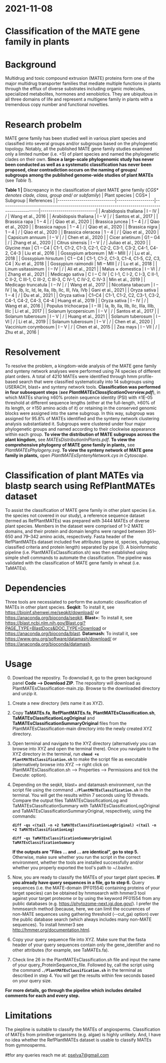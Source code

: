 # 2021-11-08

# Classification of the MATE gene family in plants

# Background
Multidrug and toxic compound extrusion (MATE) proteins form one of the major multidrug transporter families that mediate multiple functions in plants through the efflux of diverse substrates including organic molecules, specialized metabolites, hormones and xenobiotics. They are ubiquitous in all three domains of life and represent a multigene family in plants with a tremendous copy number and functional novelties.

# Research probelm
MATE gene family has been studied well in various plant species and classified into several groups and/or subgroups based on the phylogenetic topology. Notably, all the published MATE gene family studies examined only a limited number (i.e. <5) of plant species and named the phylogenetic clades on their own. **Since a large-scale phylogenomic study has never been conducted as well as a systematic classification has never been proposed, clear contradiction occurs on the naming of groups/ subgroups among the published genome-wide studies of plant MATEs** (see _Table 1_).

**Table 1 |** Discrepancy in the classification of plant MATE gene family (_CGS* denotes clade, class, group and/ or subfamily_)
|     Plant species           |     CGS*          |     Subgroup                                                                                    |     References             |
|-----------------------------|-------------------|-------------------------------------------------------------------------------------------------|----------------------------|
|     Arabidopsis thaliana    |     I – IV        |     /                                                                                           |     Wang et al., 2016      |
|     Arabidopsis thaliana    |     I – V         |     /                                                                                           |     Santos et al., 2017    |
|     Brassica rapa           |     1 – 4         |     /                                                                                           |     Qiao et al., 2020      |
|     Brassica juncea         |     1 – 4         |     /                                                                                           |     Qiao et al., 2020      |
|     Brassica napus          |     1 – 4         |     /                                                                                           |     Qiao et al., 2020      |
|     Brassica nigra          |     1 – 4         |     /                                                                                           |     Qiao et al., 2020      |
|     Brassica oleracea       |     1 – 4         |     /                                                                                           |     Qiao et al., 2020      |
|     Capsicum annuum         |     I – V         |     /                                                                                           |     Chen et al., 2020      |
|     Cicer arietinum         |     G1 – G4       |     /                                                                                           |     Zhang et al., 2020     |
|     Citrus sinensis         |     I – V         |     /                                                                                           |     Juliao et al., 2020    |
|     Glycine max             |     C1 – C4       |     C1-1, C1-2, C1-3, C2-1, C2-2, C3-1, C3-2, C4-1, C4-2,   C4-3                                |     Liu et al., 2016       |
|     Gossypium arboreum      |     MI – MIII     |     /                                                                                           |     Lu et al., 2018        |
|     Gossypium hirsutum      |     C1 – C4       |     C1-1, C1-2, C1-3, C1-4, C1-5, C2, C3, C4                                                    |     Xu et al., 2018        |
|     Gossypium raimondii     |     MI – MIII     |     /                                                                                           |     Lu et al., 2018        |
|     Linum usitassimum       |     I – IV        |     /                                                                                           |     Ali et al., 2021       |
|     Malus × domestica       |     I – VI        |     /                                                                                           |     Zhang et al., 2021     |
|     Medicago sativa         |     C I – C IV    |     C I-1, C I-2, C I-3, C II-1, C II-2, C III-1, C III-2, C   III-3, C IV-1, C IV-2, C IV-3    |     Min et al., 2019       |
|     Medicago truncatula     |     I – IV        |     /                                                                                           |     Wang et al., 2017      |
|     Nicotiana tabacum       |     I – IV        |     Ia, Ib, Ic, Id, Ie, IIa, IIb, IIc, III, IVa, IVb                                            |     Gani et al., 2021      |
|     Oryza sativa            |     1 – 4         |     /                                                                                           |     Du et al., 2021        |
|     Oryza sativa            |     C1–C4         |     C1-1, C1-2, C2, C3-1, C3-2, C4-1, C4-2, C4-3, C4-4                                          |     Huang et al., 2019     |
|     Oryza sativa            |     I – IV        |     /                                                                                           |     Wang et al., 2016      |
|     Populus trichocarpa     |     I – III       |     Ia, Ib, IIa, IIb, IIc, IIIa, IIIb, IIIc                                                     |     Li et al., 2017        |
|     Solanum lycopersicum    |     I – V         |     /                                                                                           |     Santos et al., 2017    |
|     Solanum tuberosum       |     I – V         |     /                                                                                           |     Huang et al., 2021     |
|     Solanum tuberosum       |     I – VI        |     /                                                                                           |     Li et al., 2019        |
|     Solanum tuberosum       |     I – V         |     /                                                                                           |     Chen et al., 2020      |
|     Vaccinium corymbosum    |     I – V         |     /                                                                                           |     Chen et al., 2015      |
|     Zea mays                |     I – VII       |     /                                                                                           |     Zhu et al., 2016       |

# Resolvement
To resolve the problem, a kingdom-wide analysis of the MATE gene family and synteny network analyses were performed using 74 species of different plant orders. A total of 4210 MATEs were identified through hmm profile-based search that were classified systematically into 14 subgroups using USERACH, blast+ and synteny network tools. **Classification was performed in four subsequent steps** (**_see PlantMATEsClassificationOverview.pdf_**), in which MATEs sharing ≥60% protein sequence identity (PSI) with ≤1E-05 threshold at different sequence lengths (either at the full-length, ≥60% of its length, or ≥150 amino acids of it) or retaining in the conserved genomic blocks were assigned into the same subgroup. In this way, subgroup was assigned for 95.8% of MATEs identified and the synteny network clustering analysis substantiated it. Subgroups were clustered under four major phylogenetic groups and named according to their clockwise appearance within each group. **To view the distribution of MATE subgroups across the plant kingdom,** see _MATEsDistributionInPlants.pdf_. **To view the comprehensive phylogeny of MATE gene family in plants,** see _PlantMATEsPhylogeny.svg_. **To view the synteny network of MATE gene family in plants,** open _PlantMATEsSyntenyNetwork.cys in Cytoscape_.

# Classification of plant MATEs via blastp search using RefPlantMATEs dataset
To assist the classification of MATE gene family in other plant species (i.e. the species not covered in our study), a reference sequence dataset (termed as RefPlantMATEs) was prepared with 3444 MATEs of diverse plant species. Members in the dataset were comprised of 1–2 MATE domains, and their protein and domain lengths were ranged between 351–650 and 79–342 amino acids, respectively. Fasta header of the RefPlantMATEs dataset included five attributes (gene id, species, subgroup, classified criteria and protein length) separated by pipe (|). A bioinformatic pipeline (i.e. PlantMATEsClassification.sh) was then established using simple shell commands to automate the classification. The pipeline was validated with the classification of MATE gene family in wheat (i.e. TaMATEs).

# Dependencies
Three tools are necessiated to perform the automatic classification of MATEs in other plant species. **Seqkit**: To install it, see https://bioinf.shenwei.me/seqkit/download/ or https://anaconda.org/bioconda/seqkit. **Blast+**: To install it, see https://blast.ncbi.nlm.nih.gov/Blast.cgi?PAGE_TYPE=BlastDocs&DOC_TYPE=Download or https://anaconda.org/bioconda/blast. **Datamash**: To install it, see https://www.gnu.org/software/datamash/download/ or https://anaconda.org/bioconda/datamash.

# Usage
0. Download the repostiry. To downolad it, go to the green background panel **Code --> Download ZIP**. The repository will download as PlantMATEsClassification-main.zip. Browse to the downloaded directory and unzip it.

1. Create a new directory (lets name it as XYZ).

2. Copy **TaMATEs.fa**, **RefPlantMATEs.fa**, **PlantMATEsClassification.sh**, **TaMATEsClassificationLogOriginal** and **TaMATEsClassificationSummaryOriginal** files from the PlantMATEsClassification-main directory into the newly created XYZ directory.

3. Open terminal and navigate to the XYZ directory (alternatively you can browse into XYZ and open the terminal there). Once you navigate to the XYZ directory in the terminal, run **```chmod +x PlantMATEsClassification.sh```** to make the script file as executable (alternatively browse into XYZ --> right click on PlantMATEsClassification.sh --> Properties --> Permissions and tick the Execute: option).

4. Depending on the seqkit, blast+ and datamash environment, run the script file using the command **```./PlantMATEsClassification.sh```** in the terminal. You will get the results within 7 seconds using 10 threads. Compare the output files TaMATEsClassificationLog and TaMATEsClassificationSummary with TaMATEsClassificationLogOriginal and TaMATEsClassificationSummaryOriginal, respectively, using the commands:

   **```diff -qs <(tail -n +2 TaMATEsClassificationLogOriginal) <(tail -n +2 TaMATEsClassificationLog)```**
   
   **```diff -qs TaMATEsClassificationSummaryOriginal TaMATEsClassificationSummary```**

   **If the outputs are "Files ... and ... are identical", go to step 5.** Otherwise, make sure whether you run the script in the correct environment, whether the tools are installed successfully and/or whether you properly exported the tool's path to ~/.bashrc.

5. Now, you are ready to classify the MATEs of your target plant species. **If you already have query sequences in a file, go to step 6.** Query sequences (i.e. the MATE-domain (PF01554) containing proteins of your target species) can be obtained by hmmsearch with hmmer3 tool against your target proteome or by using the keyword PF01554 from any public databases (e.g. https://phytozome-next.jgi.doe.gov/). I prefer the hmmsearch method (because, here, we can limit the occurences of non-MATE sequences using gathering threshold (--cut_ga) option) over the public database search (which always includes many non-MATE sequences). To install hmmer3 see http://hmmer.org/documentation.html.

6. Copy your query sequence file into XYZ. Make sure that the fasta header of your query sequences contain only the gene_identifier and no other attributes (for example, see TaMATEs.fa).

7. Check line 26 in the PlantMATEsClassification.sh file and input the name of your query_ProteinSequence_file. Followed by, call the script using the command **```./PlantMATEsClassification.sh```** in the terminal as described in step 4. You will get the results within few seconds based on your query size.

**For more details, go through the pipeline which includes detailed comments for each and every step.**

# Limitations
The piepline is suitable to classify the MATEs of angiosperms. Classification of MATEs from primitive organisms (e.g. algae) is highly unlikely.
And, I have no idea whether the RefPlantMATEs dataset is usable to classify MATEs from gymnosperms.

#❗️for any queries reach me at: pselva7@gmail.com

